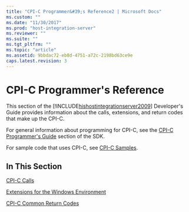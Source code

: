 ```yaml
---
title: "CPI-C Programmer&#39;s Reference2 | Microsoft Docs"
ms.custom: ""
ms.date: "11/30/2017"
ms.prod: "host-integration-server"
ms.reviewer: ""
ms.suite: ""
ms.tgt_pltfrm: ""
ms.topic: "article"
ms.assetid: 9bbdac72-eb8d-4751-a72c-2198bd63ce9e
caps.latest.revision: 3
---
```

# CPI-C Programmer&#39;s Reference
This section of the [!INCLUDE[hishostintegrationserver2009](../includes/hishostintegrationserver2009-md.md)] Developer's Guide provides information about the calls, extensions, and return codes that make up the CPI-C.  
  
 For general information about programming for CPI-C, see the [CPI-C Programmer's Guide](../core/cpi-c-programmer-s-guide2.md) section of the SDK.  
  
 For sample code that uses CPI-C, see [CPI-C Samples](../core/cpi-c-samples.md).  
  
## In This Section  
 [CPI-C Calls](../core/cpi-c-calls1.md)  
  
 [Extensions for the Windows Environment](../core/extensions-for-the-windows-environment2.md)  
  
 [CPI-C Common Return Codes](../core/cpi-c-common-return-codes1.md)